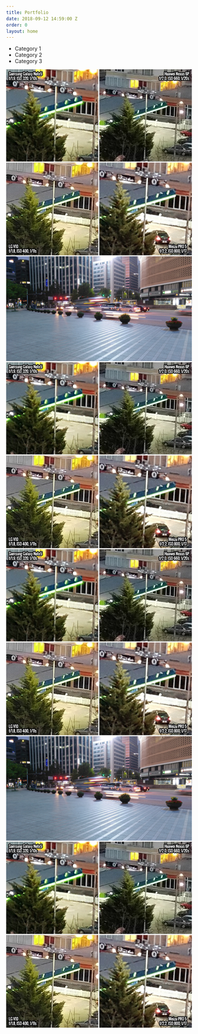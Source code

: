 ```yaml
---
title: Portfolio
date: 2018-09-12 14:59:00 Z
order: 0
layout: home
---
```


<ul class="nav nav-gallery filters-filteringModeSingle">
	<!-- For filtering controls add -->
	<!-- <li class="tab filtr-button filtr filtr-active" data-filter="all"> All items </li> -->
	<li class="tab filtr-button filtr" data-filter="1"> Category 1 </li>
	<li class="tab filtr-button filtr" data-filter="2"> Category 2 </li>
	<li class="tab filtr-button filtr" data-filter="3"> Category 3 </li>
	<!-- For a shuffle control add -->
	<!-- <li class="filtr-button filtr" data-shuffle> Shuffle items </li> -->
	<!-- For sorting controls add -->
	<!-- <li data-sortAsc> Ascending </li>
	<li data-sortDesc> Descending </li> -->
</ul>
<!-- To choose the value by which you want to sort add -->
<div class="filtr-container">
	<div class="layout-pane">
		<div class="group-combo">
			<div class="element filtr-item" rel="group2" data-category="1" data-sort="value">
				<a href="img/3.jpg" data-fancybox="group2" rel="group2" data-caption="Custom title" class="example_group">
					<img class="img-responsive" alt="sample" src="assets/3.jpg">
				</a>
			</div>
			<div class="element filtr-item" rel="group2" data-category="2, 1" data-sort="value">
				<a href="img/2.jpg" data-fancybox="group2" rel="group2" data-caption="Custom title" class="example_group">
					<img class="img-responsive" alt="sample" src="assets/2.jpg">
				</a>
			</div>
			<div class="element filtr-item" rel="group1" data-category="1, 3" data-sort="value">
				<a href="img/3.jpg" data-fancybox="group2" rel="group2" data-caption="Custom title" class="example_group">
					<img class="img-responsive" src="assets/3.jpg" alt="sample">
				</a>
			</div>
		</div>
		<div>
			<div class="element filtr-item" data-category="1" data-sort="value">
				<a href="img/3.jpg" data-fancybox="group2" rel="group2" data-caption="Custom title" class="example_group">
					<img class="img-responsive" alt="sample" src="assets/3.jpg">
				</a>
			</div>
			<div class="element filtr-item" data-category="2, 1" data-sort="value">
				<a href="img/2.jpg" data-fancybox="group2" rel="group2" data-caption="Custom title" class="example_group">
					<img class="img-responsive" src="assets/2.jpg" alt="sample">
				</a>
			</div>
			<div class="element filtr-item" data-category="1, 3" data-sort="value">
				<a href="img/3.jpg" data-fancybox="group2" rel="group2" data-caption="Custom title" class="example_group">
					<img class="img-responsive" src="assets/3.jpg" alt="sample">
				</a>
			</div>
		</div>
	</div>
</div>